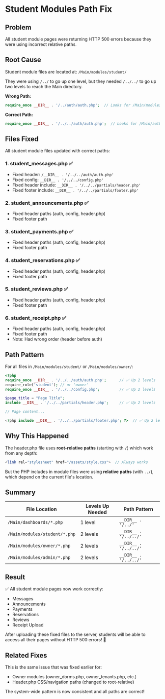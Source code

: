 # Student Modules Path Fix

## Problem
All student module pages were returning HTTP 500 errors because they were using incorrect relative paths.

## Root Cause
Student module files are located at: `/Main/modules/student/`

They were using `/../` to go up one level, but they needed `/../../` to go up two levels to reach the Main directory.

**Wrong Path:**
```php
require_once __DIR__ . '/../auth/auth.php';  // Looks for /Main/modules/auth/
```

**Correct Path:**
```php
require_once __DIR__ . '/../../auth/auth.php';  // Looks for /Main/auth/ ✅
```

## Files Fixed

All student module files updated with correct paths:

### 1. **student_messages.php** ✅
- Fixed header: `/__DIR__ . '/../../auth/auth.php'`
- Fixed config: `__DIR__ . '/../../config.php'`
- Fixed header include: `__DIR__ . '/../../partials/header.php'`
- Fixed footer include: `__DIR__ . '/../../partials/footer.php'`

### 2. **student_announcements.php** ✅
- Fixed header paths (auth, config, header.php)
- Fixed footer path

### 3. **student_payments.php** ✅
- Fixed header paths (auth, config, header.php)
- Fixed footer path

### 4. **student_reservations.php** ✅
- Fixed header paths (auth, config, header.php)
- Fixed footer path

### 5. **student_reviews.php** ✅
- Fixed header paths (auth, config, header.php)
- Fixed footer path

### 6. **student_receipt.php** ✅
- Fixed header paths (auth, config, header.php)
- Fixed footer path
- Note: Had wrong order (header before auth)

## Path Pattern

For all files in `/Main/modules/student/` or `/Main/modules/owner/`:

```php
<?php
require_once __DIR__ . '/../../auth/auth.php';      // ✅ Up 2 levels
require_role('student'); // or 'owner'
require_once __DIR__ . '/../../config.php';         // ✅ Up 2 levels

$page_title = "Page Title";
include __DIR__ . '/../../partials/header.php';     // ✅ Up 2 levels

// Page content...

<?php include __DIR__ . '/../../partials/footer.php'; ?>  // ✅ Up 2 levels
```

## Why This Happened

The header.php file uses **root-relative paths** (starting with `/`) which work from any depth:
```php
<link rel="stylesheet" href="/assets/style.css">  // Always works
```

But the PHP includes in module files were using **relative paths** (with `../`), which depend on the current file's location.

## Summary

| File Location | Levels Up Needed | Path Pattern |
|--------------|------------------|--------------|
| `/Main/dashboards/*.php` | 1 level | `__DIR__ . '/../'` |
| `/Main/modules/student/*.php` | 2 levels | `__DIR__ . '/../../'` |
| `/Main/modules/owner/*.php` | 2 levels | `__DIR__ . '/../../'` |
| `/Main/modules/admin/*.php` | 2 levels | `__DIR__ . '/../../'` |

## Result

✅ All student module pages now work correctly:
- Messages
- Announcements  
- Payments
- Reservations
- Reviews
- Receipt Upload

After uploading these fixed files to the server, students will be able to access all their pages without HTTP 500 errors! 🎉

## Related Fixes

This is the same issue that was fixed earlier for:
- Owner modules (owner_dorms.php, owner_tenants.php, etc.)
- Header.php CSS/navigation paths (changed to root-relative)

The system-wide pattern is now consistent and all paths are correct!
